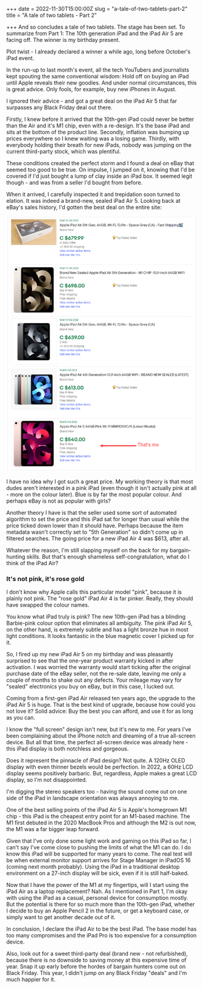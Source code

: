 +++
date = 2022-11-30T15:00:00Z
slug = "a-tale-of-two-tablets-part-2"
title = "A tale of two tablets - Part 2"

+++
And so concludes a tale of two tablets. The stage has been set. To summarize from Part 1: The 10th generation iPad and the iPad Air 5 are facing off. The winner is my birthday present.

Plot twist - I already declared a winner a while ago, long before October's iPad event.

In the run-up to last month's event, all the tech YouTubers and journalists kept spouting the same conventional wisdom: Hold off on buying an iPad until Apple reveals their new goodies. And under normal circumstances, this is great advice. Only fools, for example, buy new iPhones in August.

I ignored their advice - and got a great deal on the iPad Air 5 that far surpasses any Black Friday deal out there.

<!--more-->

Firstly, I knew before it arrived that the 10th-gen iPad could never be better than the Air and it's M1 chip, even with a re-design. It's the base iPad and sits at the bottom of the product line. Secondly, inflation was bumping up prices everywhere so I knew waiting was a losing game. Thirdly, with everybody holding their breath for new iPads, nobody was jumping on the current third-party stock, which was plentiful.

These conditions created the perfect storm and I found a deal on eBay that seemed too good to be true. On impulse, I jumped on it, knowing that I'd be covered if I'd just bought a lump of clay inside an iPad box. It seemed legit though - and was from a seller I'd bought from before.

When it arrived, I carefully inspected it and trepidation soon turned to elation. It was indeed a brand-new, sealed iPad Air 5. Looking back at eBay's sales history, I'd gotten the best deal on the entire site:

![](/images/ataleoftwotabletsimage.png)

I have no idea why I got such a great price. My working theory is that most dudes aren't interested in a pink iPad (even though it isn't actually pink at all - more on the colour later). Blue is by far the most popular colour. And perhaps eBay is not as popular with girls?

Another theory I have is that the seller used some sort of automated algorithm to set the price and this iPad sat for longer than usual while the price ticked down lower than it should have. Perhaps because the item metadata wasn't correctly set to "5th Generation" so didn't come up in filtered searches. The going price for a new iPad Air 4 was $613, after all.

Whatever the reason, I'm still slapping myself on the back for my bargain-hunting skills. But that's enough shameless self-congratulation, what do I think of the iPad Air?

### It's not pink, it's rose gold

I don't know why Apple calls this particular model "pink", because it is plainly not pink. The "rose gold" iPad Air 4 is far pinker. Really, they should have swapped the colour names.

You know what iPad truly is pink? The new 10th-gen iPad has a blinding Barbie-pink colour option that eliminates all ambiguity. The pink iPad Air 5, on the other hand, is extremely subtle and has a light bronze hue in most light conditions. It looks fantastic in the blue magnetic cover I picked up for it.

So, I fired up my new iPad Air 5 on my birthday and was pleasantly surprised to see that the one-year product warranty kicked in after activation. I was worried the warranty would start ticking after the original purchase date of the eBay seller, not the re-sale date, leaving me only a couple of months to shake out any defects. Your mileage may vary for "sealed" electronics you buy on eBay, but in this case, I lucked out.

Coming from a first-gen iPad Air released ten years ago, the upgrade to the iPad Air 5 is huge. That is the best kind of upgrade, because how could you not love it? Solid advice: Buy the best you can afford, and use it for as long as you can.

I know the "full screen" design isn't new, but it's new to me. For years I've been complaining about the iPhone notch and dreaming of a true all-screen device. But all that time, the perfect all-screen device was already here - this iPad display is both notchless and gorgeous.

Does it represent the pinnacle of iPad design? Not quite. A 120Hz OLED display with even thinner bezels would be perfection. In 2022, a 60Hz LCD display seems positively barbaric. But, regardless, Apple makes a great LCD display, so I'm not disappointed.

I'm digging the stereo speakers too - having the sound come out on one side of the iPad in landscape orientation was always annoying to me.

One of the best selling points of the iPad Air 5 is Apple's homegrown M1 chip - this iPad is the cheapest entry point for an M1-based machine. The M1 first debuted in the 2020 MacBook Pros and although the M2 is out now, the M1 was a far bigger leap forward.

Given that I've only done some light work and gaming on this iPad so far, I can't say I've come close to pushing the limits of what the M1 can do. I do know this iPad will be supported for many years to come. The real test will be when external monitor support arrives for Stage Manager in iPadOS 16 (coming next month probably). Using the iPad in a traditional desktop environment on a 27-inch display will be sick, even if it is still half-baked.

Now that I have the power of the M1 at my fingertips, will I start using the iPad Air as a laptop replacement? Nah. As I mentioned in Part 1, I'm okay with using the iPad as a casual, personal device for consumption mostly. But the potential is there for so much more than the 10th-gen iPad, whether I decide to buy an Apple Pencil 2 in the future, or get a keyboard case, or simply want to get another decade out of it.

In conclusion, I declare the iPad Air to be the best iPad. The base model has too many compromises and the iPad Pro is too expensive for a consumption device.

Also, look out for a sweet third-party deal (brand new - not refurbished), because there is no downside to saving money at this expensive time of year. Snap it up early before the hordes of bargain hunters come out on Black Friday. This year, I didn't jump on any Black Friday "deals" and I'm much happier for it.